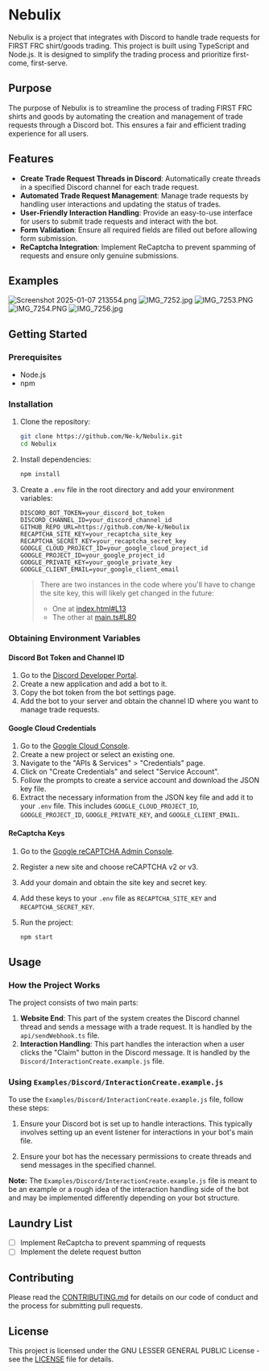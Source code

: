 # Nebulix

Nebulix is a project that integrates with Discord to handle trade requests for FIRST FRC shirt/goods trading. This project is built using TypeScript and Node.js. It is designed to simplify the trading process and prioritize first-come, first-serve.

## Purpose

The purpose of Nebulix is to streamline the process of trading FIRST FRC shirts and goods by automating the creation and management of trade requests through a Discord bot. This ensures a fair and efficient trading experience for all users.

## Features

- **Create Trade Request Threads in Discord**: Automatically create threads in a specified Discord channel for each trade request.
- **Automated Trade Request Management**: Manage trade requests by handling user interactions and updating the status of trades.
- **User-Friendly Interaction Handling**: Provide an easy-to-use interface for users to submit trade requests and interact with the bot.
- **Form Validation**: Ensure all required fields are filled out before allowing form submission.
- **ReCaptcha Integration**: Implement ReCaptcha to prevent spamming of requests and ensure only genuine submissions.

## Examples
![Screenshot 2025-01-07 213554.png](Examples/Assets/Screenshot%202025-01-07%20213554.png)
![IMG_7252.jpg](Examples/Assets/IMG_7252.jpg)
![IMG_7253.PNG](Examples/Assets/IMG_7253.PNG)
![IMG_7254.PNG](Examples/Assets/IMG_7254.PNG)
![IMG_7256.jpg](Examples/Assets/IMG_7256.jpg)


## Getting Started

### Prerequisites

- Node.js
- npm

### Installation

1. Clone the repository:
    ```sh
    git clone https://github.com/Ne-k/Nebulix.git
    cd Nebulix
    ```

2. Install dependencies:
    ```sh
    npm install
    ```

3. Create a `.env` file in the root directory and add your environment variables:
    ```dotenv
    DISCORD_BOT_TOKEN=your_discord_bot_token
    DISCORD_CHANNEL_ID=your_discord_channel_id
    GITHUB_REPO_URL=https://github.com/Ne-k/Nebulix
    RECAPTCHA_SITE_KEY=your_recaptcha_site_key
    RECAPTCHA_SECRET_KEY=your_recaptcha_secret_key
    GOOGLE_CLOUD_PROJECT_ID=your_google_cloud_project_id
    GOOGLE_PROJECT_ID=your_google_project_id
    GOOGLE_PRIVATE_KEY=your_google_private_key
    GOOGLE_CLIENT_EMAIL=your_google_client_email
    ```
   > There are two instances in the code where you'll have to change the site key, this will likely get changed in the future:
   > - One at [index.html#L13](https://github.com/Ne-k/Nebulix/blob/47ab5400104382d2dfafe75f6423d5e36a60c61f/index.html#L13)
   > - The other at [main.ts#L80](https://github.com/Ne-k/Nebulix/blob/47ab5400104382d2dfafe75f6423d5e36a60c61f/src/main.ts#L80)




### Obtaining Environment Variables

#### Discord Bot Token and Channel ID

1. Go to the [Discord Developer Portal](https://discord.com/developers/applications).
2. Create a new application and add a bot to it.
3. Copy the bot token from the bot settings page.
4. Add the bot to your server and obtain the channel ID where you want to manage trade requests.

#### Google Cloud Credentials

1. Go to the [Google Cloud Console](https://console.cloud.google.com/).
2. Create a new project or select an existing one.
3. Navigate to the "APIs & Services" > "Credentials" page.
4. Click on "Create Credentials" and select "Service Account".
5. Follow the prompts to create a service account and download the JSON key file.
6. Extract the necessary information from the JSON key file and add it to your `.env` file. This includes `GOOGLE_CLOUD_PROJECT_ID`, `GOOGLE_PROJECT_ID`, `GOOGLE_PRIVATE_KEY`, and `GOOGLE_CLIENT_EMAIL`.

#### ReCaptcha Keys

1. Go to the [Google reCAPTCHA Admin Console](https://www.google.com/recaptcha/admin).
2. Register a new site and choose reCAPTCHA v2 or v3.
3. Add your domain and obtain the site key and secret key.
4. Add these keys to your `.env` file as `RECAPTCHA_SITE_KEY` and `RECAPTCHA_SECRET_KEY`.

4. Run the project:
    ```sh
    npm start
    ```

## Usage

### How the Project Works

The project consists of two main parts:

1. **Website End**: This part of the system creates the Discord channel thread and sends a message with a trade request. It is handled by the `api/sendWebhook.ts` file.
2. **Interaction Handling**: This part handles the interaction when a user clicks the "Claim" button in the Discord message. It is handled by the `Discord/InteractionCreate.example.js` file.

### Using `Examples/Discord/InteractionCreate.example.js`

To use the `Examples/Discord/InteractionCreate.example.js` file, follow these steps:

1. Ensure your Discord bot is set up to handle interactions. This typically involves setting up an event listener for interactions in your bot's main file.

2. Ensure your bot has the necessary permissions to create threads and send messages in the specified channel.

**Note:** The `Examples/Discord/InteractionCreate.example.js` file is meant to be an example or a rough idea of the interaction handling side of the bot and may be implemented differently depending on your bot structure.

## Laundry List

- [ ] Implement ReCaptcha to prevent spamming of requests
- [ ] Implement the delete request button

## Contributing

Please read the [CONTRIBUTING.md](CONTRIBUTING.md) for details on our code of conduct and the process for submitting pull requests.

## License

This project is licensed under the GNU LESSER GENERAL PUBLIC License - see the [LICENSE](LICENSE) file for details.
